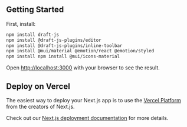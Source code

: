 ## Getting Started

First, install:

```bash
npm install draft-js
npm install @draft-js-plugins/editor
npm install @draft-js-plugins/inline-toolbar
npm install @mui/material @emotion/react @emotion/styled
npm install npm install @mui/icons-material

```

Open [http://localhost:3000](http://localhost:3000) with your browser to see the result.

## Deploy on Vercel

The easiest way to deploy your Next.js app is to use the [Vercel Platform](https://vercel.com/new?utm_medium=default-template&filter=next.js&utm_source=create-next-app&utm_campaign=create-next-app-readme) from the creators of Next.js.

Check out our [Next.js deployment documentation](https://nextjs.org/docs/deployment) for more details.
